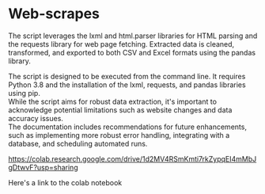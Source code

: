 # Web-scrapes

The script leverages the lxml and html.parser libraries for HTML parsing and the requests library for web page fetching. Extracted data is cleaned, transformed, and exported to both CSV and Excel formats using the pandas library.

The script is designed to be executed from the command line. It requires Python 3.8 and the installation of the lxml, requests, and pandas libraries using pip.   
While the script aims for robust data extraction, it's important to acknowledge potential limitations such as website changes and data accuracy issues.   
The documentation includes recommendations for future enhancements, such as implementing more robust error handling, integrating with a database, and scheduling automated runs.

https://colab.research.google.com/drive/1d2MV4RSmKmti7rkZypqEI4mMbJgDtwvF?usp=sharing

Here's a link to the colab notebook

